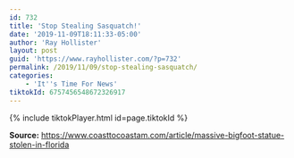 ```yaml
---
id: 732
title: 'Stop Stealing Sasquatch!'
date: '2019-11-09T18:11:33-05:00'
author: 'Ray Hollister'
layout: post
guid: 'https://www.rayhollister.com/?p=732'
permalink: /2019/11/09/stop-stealing-sasquatch/
categories:
    - 'It''s Time For News'
tiktokId: 6757456548672326917
---
```


{% include tiktokPlayer.html id=page.tiktokId %}

**Source:** <https://www.coasttocoastam.com/article/massive-bigfoot-statue-stolen-in-florida>